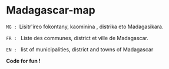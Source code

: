 # Madagascar-map

`MG : `Lisitr'ireo fokontany, kaominina , distrika eto Madagasikara.

`FR : ` Liste des communes, district et ville de Madagascar.

`EN : ` list of municipalities, district and towns of Madagascar

**Code for fun !**
